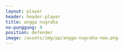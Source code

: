 ```yaml
---
layout: player
header: header-player
title: angga nugraha
no-punggung: 9
position: defender
image: /assets/img/pp/angga-nugraha-new.png
---
```

